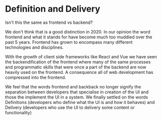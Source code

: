 # Definition and Delivery

Isn't this the same as frontend vs backend? 

We don't think that is a good distinction in 2020. In our opinion the word frontend and what it stands for have become much too muddied over the past 5 years. Frontend has grown to encompass many different technologies and disciplines. 

With the growth of client side frameworks like React and Vue we have seen the backendification of the frontend where many of the same processes and programmatic skills that were once a part of the backend are now heavily used on the frontend. A consequence all of web development has compressed into the frontend.

We feel that the words frontend and backback no longer signify the separation between developers that specialise in creation of the UI and those the implement the UI in a system. We finally settled on the words Definitions (developers who define what the UI is and how it behaves) and Delivery (developers who use the UI to delivery some content or functionality)

